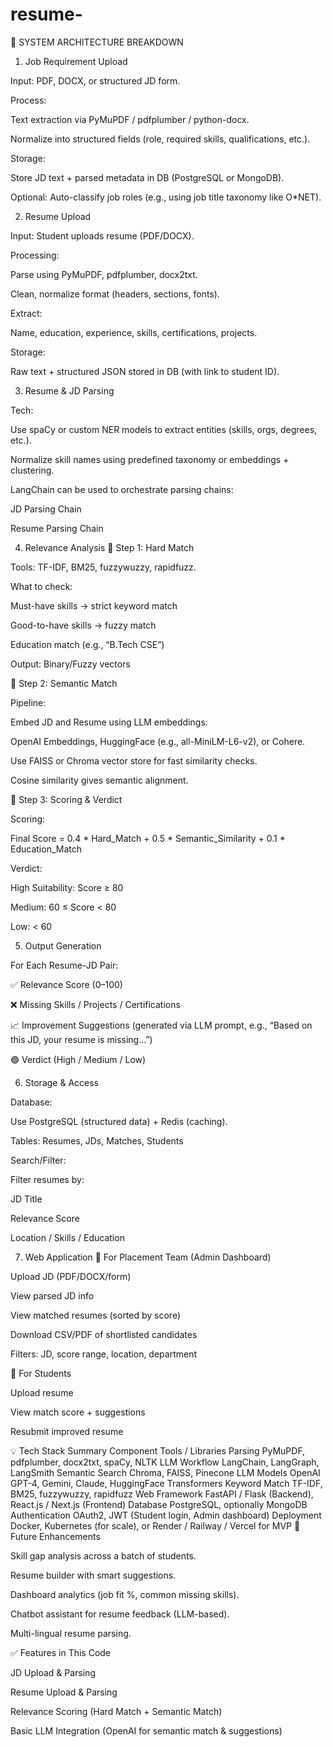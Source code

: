 # resume-

🔧 SYSTEM ARCHITECTURE BREAKDOWN
1. Job Requirement Upload

Input: PDF, DOCX, or structured JD form.

Process:

Text extraction via PyMuPDF / pdfplumber / python-docx.

Normalize into structured fields (role, required skills, qualifications, etc.).

Storage:

Store JD text + parsed metadata in DB (PostgreSQL or MongoDB).

Optional: Auto-classify job roles (e.g., using job title taxonomy like O*NET).

2. Resume Upload

Input: Student uploads resume (PDF/DOCX).

Processing:

Parse using PyMuPDF, pdfplumber, docx2txt.

Clean, normalize format (headers, sections, fonts).

Extract:

Name, education, experience, skills, certifications, projects.

Storage:

Raw text + structured JSON stored in DB (with link to student ID).

3. Resume & JD Parsing

Tech:

Use spaCy or custom NER models to extract entities (skills, orgs, degrees, etc.).

Normalize skill names using predefined taxonomy or embeddings + clustering.

LangChain can be used to orchestrate parsing chains:

JD Parsing Chain

Resume Parsing Chain

4. Relevance Analysis
🔹 Step 1: Hard Match

Tools: TF-IDF, BM25, fuzzywuzzy, rapidfuzz.

What to check:

Must-have skills → strict keyword match

Good-to-have skills → fuzzy match

Education match (e.g., “B.Tech CSE”)

Output: Binary/Fuzzy vectors

🔹 Step 2: Semantic Match

Pipeline:

Embed JD and Resume using LLM embeddings:

OpenAI Embeddings, HuggingFace (e.g., all-MiniLM-L6-v2), or Cohere.

Use FAISS or Chroma vector store for fast similarity checks.

Cosine similarity gives semantic alignment.

🔹 Step 3: Scoring & Verdict

Scoring:

Final Score = 0.4 * Hard_Match + 0.5 * Semantic_Similarity + 0.1 * Education_Match


Verdict:

High Suitability: Score ≥ 80

Medium: 60 ≤ Score < 80

Low: < 60

5. Output Generation

For Each Resume-JD Pair:

✅ Relevance Score (0–100)

❌ Missing Skills / Projects / Certifications

📈 Improvement Suggestions (generated via LLM prompt, e.g., “Based on this JD, your resume is missing...”)

🟢 Verdict (High / Medium / Low)

6. Storage & Access

Database:

Use PostgreSQL (structured data) + Redis (caching).

Tables: Resumes, JDs, Matches, Students

Search/Filter:

Filter resumes by:

JD Title

Relevance Score

Location / Skills / Education

7. Web Application
🔹 For Placement Team (Admin Dashboard)

Upload JD (PDF/DOCX/form)

View parsed JD info

View matched resumes (sorted by score)

Download CSV/PDF of shortlisted candidates

Filters: JD, score range, location, department

🔹 For Students

Upload resume

View match score + suggestions

Resubmit improved resume

💡 Tech Stack Summary
Component	Tools / Libraries
Parsing	PyMuPDF, pdfplumber, docx2txt, spaCy, NLTK
LLM Workflow	LangChain, LangGraph, LangSmith
Semantic Search	Chroma, FAISS, Pinecone
LLM Models	OpenAI GPT-4, Gemini, Claude, HuggingFace Transformers
Keyword Match	TF-IDF, BM25, fuzzywuzzy, rapidfuzz
Web Framework	FastAPI / Flask (Backend), React.js / Next.js (Frontend)
Database	PostgreSQL, optionally MongoDB
Authentication	OAuth2, JWT (Student login, Admin dashboard)
Deployment	Docker, Kubernetes (for scale), or Render / Railway / Vercel for MVP
🧠 Future Enhancements

Skill gap analysis across a batch of students.

Resume builder with smart suggestions.

Dashboard analytics (job fit %, common missing skills).

Chatbot assistant for resume feedback (LLM-based).

Multi-lingual resume parsing.






✅ Features in This Code

JD Upload & Parsing

Resume Upload & Parsing

Relevance Scoring (Hard Match + Semantic Match)

Basic LLM Integration (OpenAI for semantic match & suggestions)
